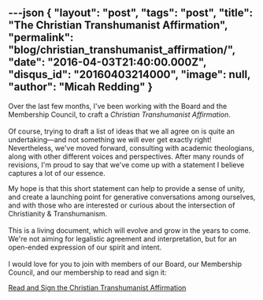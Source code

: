---json
{
	"layout": "post",
	"tags": "post",
    "title": "The Christian Transhumanist Affirmation",
    "permalink": "blog/christian_transhumanist_affirmation/",
    "date": "2016-04-03T21:40:00.000Z",
    "disqus_id": "20160403214000",
    "image":  null,
    "author": "Micah Redding"
}
---

<p>Over the last few months, I've been working with the Board and&nbsp;the Membership Council, to craft a&nbsp;<em>Christian&nbsp;Transhumanist&nbsp;Affirmation</em>.&nbsp;<br /><br />Of course, trying to draft a list of ideas that we all agree on is quite an undertaking&mdash;and not something we will ever get exactly right! Nevertheless, we've moved forward, consulting with academic theologians, along with other different voices and perspectives. After many rounds of revisions, I'm proud to say that we've come up with a statement I believe captures a lot of our essence.</p>
<p><span>My hope is that this short statement can help to provide a sense of unity, and create a launching point for generative conversations among ourselves, and with those who are interested or curious about the intersection of Christianity &amp; Transhumanism.</span><br /><br /><span>This is a living document, which will evolve and grow in the years to come. We're not aiming for legalistic agreement and interpretation, but for an open-ended expression of our spirit and intent.&nbsp;</span><br /><br /><span>I would love for you to join with members of our Board, our Membership Council, and our membership to read and sign it:</span></p>
<p><a href="https://www.christiantranshumanism.org/join">Read and Sign the Christian Transhumanist Affirmation</a></p>
    
